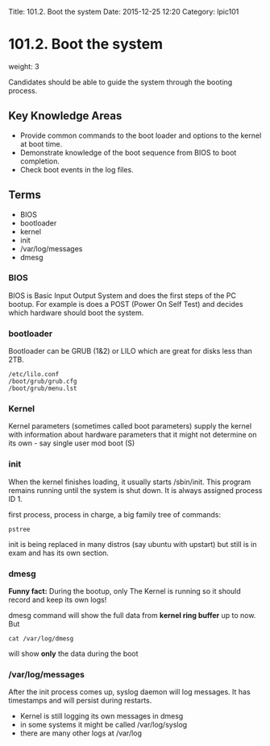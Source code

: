 Title: 101.2. Boot the system
Date: 2015-12-25 12:20
Category: lpic101


# 101.2. Boot the system
weight: 3

Candidates should be able to guide the system through the booting process.

## Key Knowledge Areas
- Provide common commands to the boot loader and options to the kernel at boot time.
- Demonstrate knowledge of the boot sequence from BIOS to boot completion.
- Check boot events in the log files.

## Terms
- BIOS
- bootloader
- kernel
- init
- /var/log/messages
- dmesg

### BIOS
BIOS is Basic Input Output System and does the first steps of the PC bootup. For example is does a POST (Power On Self Test) and decides which hardware should boot the system.

### bootloader

Bootloader can be GRUB (1&2) or LILO which are great for disks less than 2TB.

	/etc/lilo.conf
	/boot/grub/grub.cfg
	/boot/grub/menu.lst


### Kernel
Kernel parameters (sometimes called boot parameters) supply the kernel with information about hardware parameters that it might not determine on its own - say single user mod boot (S)

### init
When the kernel finishes loading, it usually starts /sbin/init. This program remains running until the system is shut down. It is always assigned process ID 1.

first process, process in charge, a big family tree of commands:

    pstree

init is being replaced in many distros (say ubuntu with upstart) but still is in exam and has its own section.

### dmesg
**Funny fact:** During the bootup, only The Kernel is running so it should record and keep its own logs!

dmesg command will show the full data from  **kernel ring buffer** up to now. But

    cat /var/log/dmesg

will show **only** the data during the boot

### /var/log/messages
After the init process comes up, syslog daemon will log messages. It has timestamps and will persist during restarts.

- Kernel is still logging its own messages in dmesg
- in some systems it might be called /var/log/syslog
- there are many other logs at /var/log
